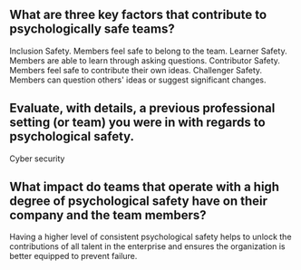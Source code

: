 ## What are three key factors that contribute to psychologically safe teams?
Inclusion Safety. Members feel safe to belong to the team.
Learner Safety. Members are able to learn through asking questions.
Contributor Safety. Members feel safe to contribute their own ideas.
Challenger Safety. Members can question others' ideas or suggest significant changes.

## Evaluate, with details, a previous professional setting (or team) you were in with regards to psychological safety.
Cyber security

## What impact do teams that operate with a high degree of psychological safety have on their company and the team members?
Having a higher level of consistent psychological safety helps to unlock the contributions of all talent in the enterprise and ensures the organization is better equipped to prevent failure.
